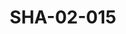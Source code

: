 ---
pid: SHA-02-015
title: SHA-02-015
language: 'en '
collection: Sharhabil Ahmed
original_label: 
rights: Sharhabil Ahmed
location_of_original: Sharhabil Ahmed
photographer_or_studio: 
scanned_from: photograph 12.2 by 16.4
_date: '1962'
location: Ethiopia, Addis Ababa, Sudanese Club
description: Osman Hussain's performance set with Abdel Latif Khidir Badr al Tahami
  Tayuba Hassan Saroji Sid Ahmed and Hussain Jad al Sid
additional_notes: 
permission_display: 'yes'
on_server: 'no'
on_website: 'no'
permalink: "/archive/en/sha-02-015.html"
layout: photo-page
---